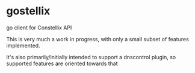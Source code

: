 # gostellix
go client for Constellix API

This is very much a work in progress, with only a small subset of features implemented.

It's also primarily/initially intended to support a dnscontrol plugin, 
so supported features are oriented towards that

